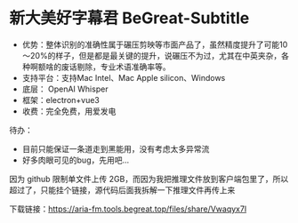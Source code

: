 # 新大美好字幕君 BeGreat-Subtitle
- 优势：整体识别的准确性属于碾压剪映等市面产品了，虽然精度提升了可能10～20%的样子，但是都是最关键的提升，说碾压不为过，尤其在中英夹杂，各种啊额啥的废话剔除，专业术语准确率等。
- 支持平台：支持Mac Intel、Mac Apple silicon、Windows
- 底层： OpenAI  Whisper
- 框架：electron+vue3
- 收费：完全免费，用爱发电

待办：
- 目前只能保证一条道走到黑能用，没有考虑太多异常流
- 好多肉眼可见的bug，先用吧...

因为 github 限制单文件上传 2GB，而因为我把推理文件放到客户端包里了，所以超过了，只能挂个链接，源代码后面我拆解一下推理文件再传上来

下载链接：https://aria-fm.tools.begreat.top/files/share/Vwaqyx7l
